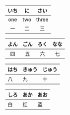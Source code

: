 | いち | に  | さい  |
|:----:|:---:|:-----:|
| one  | two | three |
|  一  | 二  |  三   | 

| よん | ごん | ろく | なな |
|:----:|:----:|:----:|:----:|
|  四  |  五  |  六  |  七  |

| はち | きゅう | じゅう |
| ---- | ------ | ------ |
| 八   | 九     | 十     | 

| しろ | あか | あお |
| ---- | ---- | ---- |
| 白   | 红   | 蓝   | 
